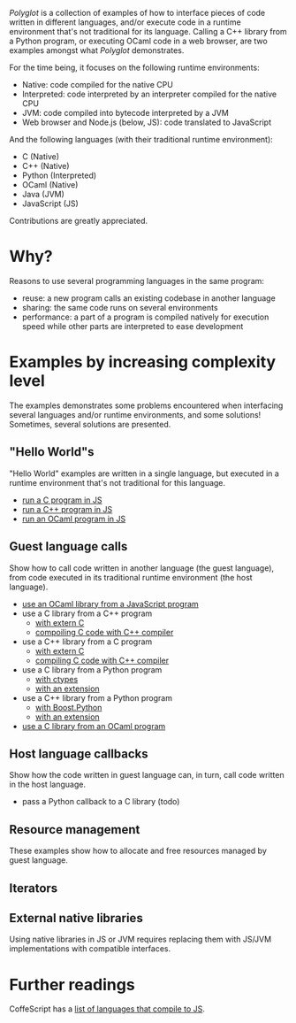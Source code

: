 *Polyglot* is a collection of examples of how to interface pieces of code written in different languages,
and/or execute code in a runtime environment that's not traditional for its language.
Calling a C++ library from a Python program, or executing OCaml code in a web browser,
are two examples amongst what *Polyglot* demonstrates.

For the time being, it focuses on the following runtime environments:

- Native: code compiled for the native CPU
- Interpreted: code interpreted by an interpreter compiled for the native CPU
- JVM: code compiled into bytecode interpreted by a JVM
- Web browser and Node.js (below, JS): code translated to JavaScript

And the following languages (with their traditional runtime environment):

- C (Native)
- C++ (Native)
- Python (Interpreted)
- OCaml (Native)
- Java (JVM)
- JavaScript (JS)

Contributions are greatly appreciated.

Why?
====

Reasons to use several programming languages in the same program:

- reuse: a new program calls an existing codebase in another language
- sharing: the same code runs on several environments
- performance: a part of a program is compiled natively for execution speed while other parts are interpreted to ease development

Examples by increasing complexity level
=======================================

The examples demonstrates some problems encountered when interfacing several languages and/or runtime environments, and some solutions!
Sometimes, several solutions are presented.

"Hello World"s
--------------

"Hello World" examples are written in a single language, but executed in a runtime environment that's not traditional for this language.

- [run a C program in JS](HelloWorlds/C_in_JS.Emscripten)
- [run a C++ program in JS](HelloWorlds/C++_in_JS.Emscripten)
- [run an OCaml program in JS](HelloWorlds/OCaml_in_JS.JsOfOCaml)

Guest language calls
--------------------

Show how to call code written in another language (the guest language), from code executed in its traditional runtime environment (the host language).

- [use an OCaml library from a JavaScript program](GuestCalls/OCaml_from_JavaScript.js_of_ocaml)
- use a C library from a C++ program
    - [with extern C](GuestCalls/C_from_C++.extern_C)
    - [compoiling C code with C++ compiler](GuestCalls/C_from_C++.C_as_C++)
- use a C++ library from a C program
    - [with extern C](GuestCalls/C++_from_C.extern_C)
    - [compiling C code with C++ compiler](GuestCalls/C++_from_C.C_as_C++)
- use a C library from a Python program
    - [with ctypes](GuestCalls/C_from_Python.ctypes)
    - [with an extension](GuestCalls/C_from_Python.extension)
- use a C++ library from a Python program
    - [with Boost.Python](GuestCalls/C++_from_Python.boost)
    - [with an extension](GuestCalls/C++_from_Python.extension)
- [use a C library from an OCaml program](GuestCalls/C_from_OCaml.ctypes-foreign)

Host language callbacks
-----------------------

Show how the code written in guest language can, in turn, call code written in the host language.

- pass a Python callback to a C library (todo)

Resource management
-------------------

These examples show how to allocate and free resources managed by guest language.

Iterators
---------

External native libraries
-------------------------

Using native libraries in JS or JVM requires replacing them with JS/JVM implementations with compatible interfaces.

Further readings
================

CoffeScript has a [list of languages that compile to JS](https://github.com/jashkenas/coffeescript/wiki/List-of-languages-that-compile-to-JS).
